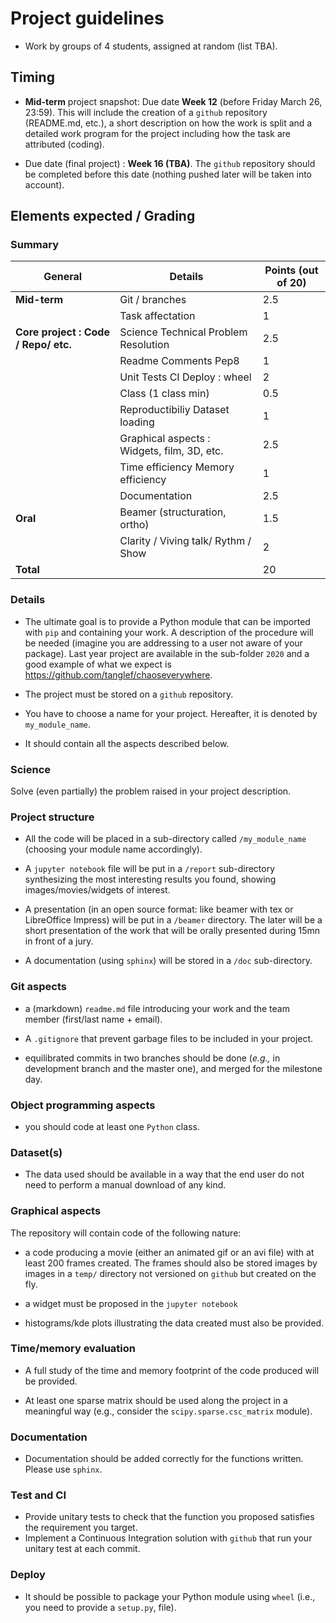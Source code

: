 # Project guidelines

- Work by groups of 4 students, assigned at random (list TBA).


## Timing
- **Mid-term** project snapshot: Due date **Week 12** (before Friday March 26, 23:59). This will include the creation of a ```github``` repository (README.md, etc.), a short description on how the work is split and a detailed work program for the project including how the task are attributed (coding).

- Due date (final project) : **Week 16 (TBA)**. The ```github``` repository should be completed before this date (nothing pushed later will be taken into account).


## Elements expected /  Grading


### Summary

|General |Details|Points (out of 20)|
|-----|--------------|----------------|
|**Mid-term**|Git / branches|2.5             |
|     |Task affectation|1               |
|**Core project : Code / Repo/ etc.**|Science Technical Problem Resolution|2.5             |
|     |Readme Comments  Pep8|1               |
|     |Unit Tests CI Deploy : wheel|2               |
|     |Class (1 class min)|0.5             |
|     |Reproductibiliy  Dataset loading|1               |
|     |Graphical aspects : Widgets, film, 3D, etc.|2.5             |
|     |Time efficiency Memory efficiency|1               |
|     |Documentation |2.5             |
|**Oral** |Beamer (structuration, ortho)|1.5             |
|     |Clarity / Viving talk/ Rythm / Show |2               |
| **Total**| | 20|


### Details

- The ultimate goal is to provide a Python module that can be imported with `pip` and containing your work.
A description of the procedure will be needed (imagine you are addressing to a user not aware of your package).
Last year project are available in the sub-folder `2020` and a good example of what we expect is <https://github.com/tanglef/chaoseverywhere>.

- The project must be stored on a `github` repository.

- You have to choose a name for your project. Hereafter, it is denoted by `my_module_name`.

- It should contain all the aspects described below.

### Science
Solve (even partially) the problem raised in your project description.


### Project structure

- All the code will be placed in a sub-directory called `/my_module_name` (choosing your module name accordingly).

- A `jupyter notebook` file  will be put in a `/report` sub-directory synthesizing the most interesting results you found, showing images/movies/widgets of interest.

- A presentation (in an open source format: like beamer with tex or LibreOffice Impress) will be put in a `/beamer` directory. The later will be a short presentation of the work that will be orally presented during 15mn in front of a jury.

- A documentation (using `sphinx`) will be stored in a `/doc` sub-directory.

### Git aspects

- a (markdown) `readme.md` file introducing your work and the team member (first/last name + email).

- A `.gitignore` that prevent garbage files to be included in your project.

- equilibrated commits in two branches should be done (*e.g.,* in development branch and the master one), and merged for the milestone day.

### Object programming aspects

- you should code at least one `Python` class.

### Dataset(s)

- The data used should be available in a way that the end user do not need to perform a manual download of any kind.

### Graphical aspects

The repository will contain code of the following nature:

- a code producing a movie (either an animated gif or an avi file) with at least 200 frames created. The frames should also be stored images by images in a `temp/` directory not versioned on `github` but created on the fly.

- a widget must be proposed in the `jupyter notebook`

- histograms/kde plots illustrating the data created must also be provided.

### Time/memory evaluation

- A full study of the time and memory footprint of the code produced will be provided.

- At least one sparse matrix should be used along the project in a meaningful way (e.g., consider the `scipy.sparse.csc_matrix` module).

### Documentation

- Documentation should be added correctly for the functions written. Please use `sphinx`.

### Test and CI

- Provide unitary tests to check that the function you proposed satisfies the requirement you target.
- Implement a Continuous Integration solution with `github` that run your unitary test at each commit.

### Deploy

- It should be possible to package your Python module using `wheel` (i.e., you need to provide a `setup.py`,  file).
